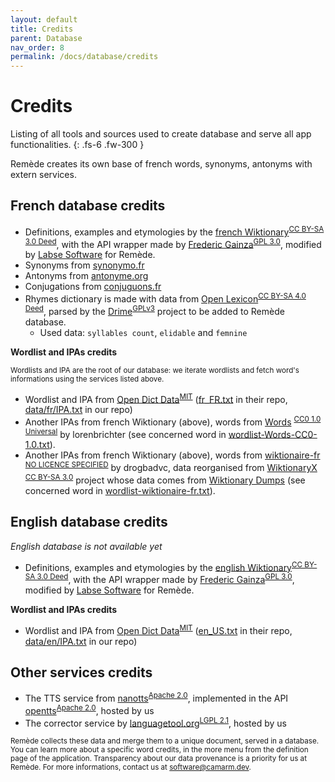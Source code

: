 ```yaml
---
layout: default
title: Credits
parent: Database
nav_order: 8
permalink: /docs/database/credits
---
```


# Credits
Listing of all tools and sources used to create database and serve all app functionalities. 
{: .fs-6 .fw-300 }

Remède creates its own base of french words, synonyms, antonyms with extern services.

## French database credits

- Definitions, examples and etymologies by the [french Wiktionary](https://fr.wiktionary.org/wiki/Wiktionnaire:Page_d%E2%80%99accueil)<sup>[CC BY-SA 3.0 Deed](https://fr.wiktionary.org/wiki/Wiktionnaire:Licence)</sup>, with the API wrapper made by [Frederic Gainza](https://api-definition.fgainza.fr/)<sup>[GPL 3.0](https://github.com/FredGainza/api-definition/blob/main/LICENSE)</sup>, modified by [Labse Software](https://github.com/LabseSoftware/api-definition) for Remède.
- Synonyms from [synonymo.fr](http://www.synonymo.fr)
- Antonyms from [antonyme.org](http://www.antonyme.org)
- Conjugations from [conjuguons.fr](http://www.conjuguons.fr)
- Rhymes dictionary is made with data from [Open Lexicon](http://www.lexique.org/?page_id=91)<sup>[CC BY-SA 4.0 Deed](https://github.com/chrplr/openlexicon/blob/master/LICENSE.txt)</sup>, parsed by the [Drime](https://a3nm.net/git/drime/files.html)<sup>[GPLv3](https://a3nm.net/git/drime/file/COPYING.html)</sup> project to be added to Remède database.
    - Used data: `syllables count`, `elidable` and `femnine`

**Wordlist and IPAs credits**

<sub>Wordlists and IPA are the root of our database: we iterate wordlists and fetch word's informations using the services listed above.</sub>

- Wordlist and IPA from [Open Dict Data](https://github.com/open-dict-data/ipa-dict)<sup>[MIT](https://github.com/open-dict-data/ipa-dict/blob/master/LICENSE)</sup> ([fr_FR.txt](https://github.com/open-dict-data/ipa-dict/blob/master/data/fr_FR.txt) in their repo, [data/fr/IPA.txt](https://github.com/camarm-dev/remede/blob/main/data/fr/IPA.txt) in our repo)
- Another IPAs from french Wiktionary (above), words from [Words](https://github.com/lorenbrichter/Words) <sup>[CC0 1.0 Universal](https://github.com/lorenbrichter/Words/blob/master/LICENSE)</sup> by lorenbrichter (see concerned word in [wordlist-Words-CC0-1.0.txt](https://github.com/camarm-dev/remede/tree/main/data/wordlist-Words-CC0-1.0.txt)).
- Another IPAs from french Wiktionary (above), words from [wiktionaire-fr](https://github.com/drogbadvc/wiktionaire-fr) <sup>[NO LICENCE SPECIFIED](https://github.com/drogbadvc/wiktionaire-fr)</sup> by drogbadvc, data reorganised from [WiktionaryX](http://redac.univ-tlse2.fr/lexiques/wiktionaryx.html) <sup>[CC BY-SA 3.0](https://creativecommons.org/licenses/by-sa/3.0/)</sup> project whose data comes from [Wiktionary Dumps](https://dumps.wikimedia.org/) (see concerned word in [wordlist-wiktionaire-fr.txt](https://github.com/camarm-dev/remede/tree/main/data/wordlist-wiktionaire-fr.txt)).

## English database credits

_English database is not available yet_

- Definitions, examples and etymologies by the [english Wiktionary](https://en.wiktionary.org)<sup>[CC BY-SA 3.0 Deed](https://fr.wiktionary.org/wiki/Wiktionnaire:Licence)</sup>, with the API wrapper made by [Frederic Gainza](https://api-definition.fgainza.fr/)<sup>[GPL 3.0](https://github.com/FredGainza/api-definition/blob/main/LICENSE)</sup>, modified by [Labse Software](https://github.com/LabseSoftware/api-definition) for Remède.


**Wordlist and IPAs credits**

- Wordlist and IPA from [Open Dict Data](https://github.com/open-dict-data/ipa-dict)<sup>[MIT](https://github.com/open-dict-data/ipa-dict/blob/master/LICENSE)</sup> ([en_US.txt](https://github.com/open-dict-data/ipa-dict/blob/master/data/en_US.txt) in their repo, [data/en/IPA.txt](https://github.com/camarm-dev/remede/blob/main/data/en/IPA.txt) in our repo)

## Other services credits

- The TTS service from [nanotts](https://github.com/gmn/nanotts)<sup>[Apache 2.0](https://github.com/gmn/nanotts/blob/master/LICENSE)</sup>, implemented in the API [opentts](https://github.com/synesthesiam/opentts)<sup>[Apache 2.0](https://github.com/gmn/nanotts/blob/master/LICENSE)</sup>, hosted by us
- The corrector service by [languagetool.org](https://languagetool.org)<sup>[LGPL 2.1](https://github.com/languagetool-org/languagetool/blob/master/COPYING.txt)</sup>, hosted by us

<sub>Remède collects these data and merge them to a unique document, served in a database. You can learn more about a specific word credits, in the more menu from the definition page of the application. Transparency about our data provenance is a priority for us at Remède. For more informations, contact us at [software@camarm.dev](mailto:software@camarm.dev).</sub>
